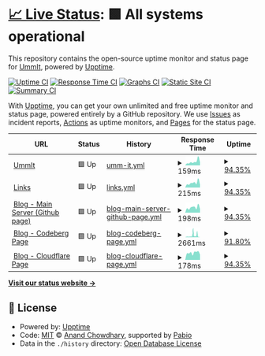 # [📈 Live Status](https://status.ummit.dev): <!--live status--> **🟩 All systems operational**

This repository contains the open-source uptime monitor and status page for [UmmIt](https://ummit.dev), powered by [Upptime](https://github.com/upptime/upptime).

[![Uptime CI](https://github.com/UmmItC/upptime/workflows/Uptime%20CI/badge.svg)](https://github.com/UmmItC/upptime/actions?query=workflow%3A%22Uptime+CI%22)
[![Response Time CI](https://github.com/UmmItC/upptime/workflows/Response%20Time%20CI/badge.svg)](https://github.com/UmmItC/upptime/actions?query=workflow%3A%22Response+Time+CI%22)
[![Graphs CI](https://github.com/UmmItC/upptime/workflows/Graphs%20CI/badge.svg)](https://github.com/UmmItC/upptime/actions?query=workflow%3A%22Graphs+CI%22)
[![Static Site CI](https://github.com/UmmItC/upptime/workflows/Static%20Site%20CI/badge.svg)](https://github.com/UmmItC/upptime/actions?query=workflow%3A%22Static+Site+CI%22)
[![Summary CI](https://github.com/UmmItC/upptime/workflows/Summary%20CI/badge.svg)](https://github.com/UmmItC/upptime/actions?query=workflow%3A%22Summary+CI%22)

With [Upptime](https://upptime.js.org), you can get your own unlimited and free uptime monitor and status page, powered entirely by a GitHub repository. We use [Issues](https://github.com/UmmItC/upptime/issues) as incident reports, [Actions](https://github.com/UmmItC/upptime/actions) as uptime monitors, and [Pages](https://status.ummit.dev) for the status page.

<!--start: status pages-->
<!-- This summary is generated by Upptime (https://github.com/upptime/upptime) -->
<!-- Do not edit this manually, your changes will be overwritten -->
<!-- prettier-ignore -->
| URL | Status | History | Response Time | Uptime |
| --- | ------ | ------- | ------------- | ------ |
| <img alt="" src="https://icons.duckduckgo.com/ip3/ummit.dev.ico" height="13"> [UmmIt](https://ummit.dev) | 🟩 Up | [umm-it.yml](https://github.com/UmmItC/Upptime/commits/HEAD/history/umm-it.yml) | <details><summary><img alt="Response time graph" src="./graphs/umm-it/response-time-week.png" height="20"> 159ms</summary><br><a href="https://status.ummit.dev/history/umm-it"><img alt="Response time 129" src="https://img.shields.io/endpoint?url=https%3A%2F%2Fraw.githubusercontent.com%2FUmmItC%2FUpptime%2FHEAD%2Fapi%2Fumm-it%2Fresponse-time.json"></a><br><a href="https://status.ummit.dev/history/umm-it"><img alt="24-hour response time 239" src="https://img.shields.io/endpoint?url=https%3A%2F%2Fraw.githubusercontent.com%2FUmmItC%2FUpptime%2FHEAD%2Fapi%2Fumm-it%2Fresponse-time-day.json"></a><br><a href="https://status.ummit.dev/history/umm-it"><img alt="7-day response time 159" src="https://img.shields.io/endpoint?url=https%3A%2F%2Fraw.githubusercontent.com%2FUmmItC%2FUpptime%2FHEAD%2Fapi%2Fumm-it%2Fresponse-time-week.json"></a><br><a href="https://status.ummit.dev/history/umm-it"><img alt="30-day response time 156" src="https://img.shields.io/endpoint?url=https%3A%2F%2Fraw.githubusercontent.com%2FUmmItC%2FUpptime%2FHEAD%2Fapi%2Fumm-it%2Fresponse-time-month.json"></a><br><a href="https://status.ummit.dev/history/umm-it"><img alt="1-year response time 129" src="https://img.shields.io/endpoint?url=https%3A%2F%2Fraw.githubusercontent.com%2FUmmItC%2FUpptime%2FHEAD%2Fapi%2Fumm-it%2Fresponse-time-year.json"></a></details> | <details><summary><a href="https://status.ummit.dev/history/umm-it">94.35%</a></summary><a href="https://status.ummit.dev/history/umm-it"><img alt="All-time uptime 99.88%" src="https://img.shields.io/endpoint?url=https%3A%2F%2Fraw.githubusercontent.com%2FUmmItC%2FUpptime%2FHEAD%2Fapi%2Fumm-it%2Fuptime.json"></a><br><a href="https://status.ummit.dev/history/umm-it"><img alt="24-hour uptime 60.42%" src="https://img.shields.io/endpoint?url=https%3A%2F%2Fraw.githubusercontent.com%2FUmmItC%2FUpptime%2FHEAD%2Fapi%2Fumm-it%2Fuptime-day.json"></a><br><a href="https://status.ummit.dev/history/umm-it"><img alt="7-day uptime 94.35%" src="https://img.shields.io/endpoint?url=https%3A%2F%2Fraw.githubusercontent.com%2FUmmItC%2FUpptime%2FHEAD%2Fapi%2Fumm-it%2Fuptime-week.json"></a><br><a href="https://status.ummit.dev/history/umm-it"><img alt="30-day uptime 98.70%" src="https://img.shields.io/endpoint?url=https%3A%2F%2Fraw.githubusercontent.com%2FUmmItC%2FUpptime%2FHEAD%2Fapi%2Fumm-it%2Fuptime-month.json"></a><br><a href="https://status.ummit.dev/history/umm-it"><img alt="1-year uptime 99.88%" src="https://img.shields.io/endpoint?url=https%3A%2F%2Fraw.githubusercontent.com%2FUmmItC%2FUpptime%2FHEAD%2Fapi%2Fumm-it%2Fuptime-year.json"></a></details>
| <img alt="" src="https://icons.duckduckgo.com/ip3/links.ummit.dev.ico" height="13"> [Links](https://links.ummit.dev) | 🟩 Up | [links.yml](https://github.com/UmmItC/Upptime/commits/HEAD/history/links.yml) | <details><summary><img alt="Response time graph" src="./graphs/links/response-time-week.png" height="20"> 215ms</summary><br><a href="https://status.ummit.dev/history/links"><img alt="Response time 324" src="https://img.shields.io/endpoint?url=https%3A%2F%2Fraw.githubusercontent.com%2FUmmItC%2FUpptime%2FHEAD%2Fapi%2Flinks%2Fresponse-time.json"></a><br><a href="https://status.ummit.dev/history/links"><img alt="24-hour response time 256" src="https://img.shields.io/endpoint?url=https%3A%2F%2Fraw.githubusercontent.com%2FUmmItC%2FUpptime%2FHEAD%2Fapi%2Flinks%2Fresponse-time-day.json"></a><br><a href="https://status.ummit.dev/history/links"><img alt="7-day response time 215" src="https://img.shields.io/endpoint?url=https%3A%2F%2Fraw.githubusercontent.com%2FUmmItC%2FUpptime%2FHEAD%2Fapi%2Flinks%2Fresponse-time-week.json"></a><br><a href="https://status.ummit.dev/history/links"><img alt="30-day response time 203" src="https://img.shields.io/endpoint?url=https%3A%2F%2Fraw.githubusercontent.com%2FUmmItC%2FUpptime%2FHEAD%2Fapi%2Flinks%2Fresponse-time-month.json"></a><br><a href="https://status.ummit.dev/history/links"><img alt="1-year response time 324" src="https://img.shields.io/endpoint?url=https%3A%2F%2Fraw.githubusercontent.com%2FUmmItC%2FUpptime%2FHEAD%2Fapi%2Flinks%2Fresponse-time-year.json"></a></details> | <details><summary><a href="https://status.ummit.dev/history/links">94.35%</a></summary><a href="https://status.ummit.dev/history/links"><img alt="All-time uptime 99.49%" src="https://img.shields.io/endpoint?url=https%3A%2F%2Fraw.githubusercontent.com%2FUmmItC%2FUpptime%2FHEAD%2Fapi%2Flinks%2Fuptime.json"></a><br><a href="https://status.ummit.dev/history/links"><img alt="24-hour uptime 60.42%" src="https://img.shields.io/endpoint?url=https%3A%2F%2Fraw.githubusercontent.com%2FUmmItC%2FUpptime%2FHEAD%2Fapi%2Flinks%2Fuptime-day.json"></a><br><a href="https://status.ummit.dev/history/links"><img alt="7-day uptime 94.35%" src="https://img.shields.io/endpoint?url=https%3A%2F%2Fraw.githubusercontent.com%2FUmmItC%2FUpptime%2FHEAD%2Fapi%2Flinks%2Fuptime-week.json"></a><br><a href="https://status.ummit.dev/history/links"><img alt="30-day uptime 98.70%" src="https://img.shields.io/endpoint?url=https%3A%2F%2Fraw.githubusercontent.com%2FUmmItC%2FUpptime%2FHEAD%2Fapi%2Flinks%2Fuptime-month.json"></a><br><a href="https://status.ummit.dev/history/links"><img alt="1-year uptime 99.49%" src="https://img.shields.io/endpoint?url=https%3A%2F%2Fraw.githubusercontent.com%2FUmmItC%2FUpptime%2FHEAD%2Fapi%2Flinks%2Fuptime-year.json"></a></details>
| <img alt="" src="https://icons.duckduckgo.com/ip3/blog.ummit.dev.ico" height="13"> [Blog - Main Server (Github page)](https://blog.ummit.dev) | 🟩 Up | [blog-main-server-github-page.yml](https://github.com/UmmItC/Upptime/commits/HEAD/history/blog-main-server-github-page.yml) | <details><summary><img alt="Response time graph" src="./graphs/blog-main-server-github-page/response-time-week.png" height="20"> 198ms</summary><br><a href="https://status.ummit.dev/history/blog-main-server-github-page"><img alt="Response time 173" src="https://img.shields.io/endpoint?url=https%3A%2F%2Fraw.githubusercontent.com%2FUmmItC%2FUpptime%2FHEAD%2Fapi%2Fblog-main-server-github-page%2Fresponse-time.json"></a><br><a href="https://status.ummit.dev/history/blog-main-server-github-page"><img alt="24-hour response time 227" src="https://img.shields.io/endpoint?url=https%3A%2F%2Fraw.githubusercontent.com%2FUmmItC%2FUpptime%2FHEAD%2Fapi%2Fblog-main-server-github-page%2Fresponse-time-day.json"></a><br><a href="https://status.ummit.dev/history/blog-main-server-github-page"><img alt="7-day response time 198" src="https://img.shields.io/endpoint?url=https%3A%2F%2Fraw.githubusercontent.com%2FUmmItC%2FUpptime%2FHEAD%2Fapi%2Fblog-main-server-github-page%2Fresponse-time-week.json"></a><br><a href="https://status.ummit.dev/history/blog-main-server-github-page"><img alt="30-day response time 185" src="https://img.shields.io/endpoint?url=https%3A%2F%2Fraw.githubusercontent.com%2FUmmItC%2FUpptime%2FHEAD%2Fapi%2Fblog-main-server-github-page%2Fresponse-time-month.json"></a><br><a href="https://status.ummit.dev/history/blog-main-server-github-page"><img alt="1-year response time 173" src="https://img.shields.io/endpoint?url=https%3A%2F%2Fraw.githubusercontent.com%2FUmmItC%2FUpptime%2FHEAD%2Fapi%2Fblog-main-server-github-page%2Fresponse-time-year.json"></a></details> | <details><summary><a href="https://status.ummit.dev/history/blog-main-server-github-page">94.35%</a></summary><a href="https://status.ummit.dev/history/blog-main-server-github-page"><img alt="All-time uptime 99.82%" src="https://img.shields.io/endpoint?url=https%3A%2F%2Fraw.githubusercontent.com%2FUmmItC%2FUpptime%2FHEAD%2Fapi%2Fblog-main-server-github-page%2Fuptime.json"></a><br><a href="https://status.ummit.dev/history/blog-main-server-github-page"><img alt="24-hour uptime 60.42%" src="https://img.shields.io/endpoint?url=https%3A%2F%2Fraw.githubusercontent.com%2FUmmItC%2FUpptime%2FHEAD%2Fapi%2Fblog-main-server-github-page%2Fuptime-day.json"></a><br><a href="https://status.ummit.dev/history/blog-main-server-github-page"><img alt="7-day uptime 94.35%" src="https://img.shields.io/endpoint?url=https%3A%2F%2Fraw.githubusercontent.com%2FUmmItC%2FUpptime%2FHEAD%2Fapi%2Fblog-main-server-github-page%2Fuptime-week.json"></a><br><a href="https://status.ummit.dev/history/blog-main-server-github-page"><img alt="30-day uptime 98.70%" src="https://img.shields.io/endpoint?url=https%3A%2F%2Fraw.githubusercontent.com%2FUmmItC%2FUpptime%2FHEAD%2Fapi%2Fblog-main-server-github-page%2Fuptime-month.json"></a><br><a href="https://status.ummit.dev/history/blog-main-server-github-page"><img alt="1-year uptime 99.82%" src="https://img.shields.io/endpoint?url=https%3A%2F%2Fraw.githubusercontent.com%2FUmmItC%2FUpptime%2FHEAD%2Fapi%2Fblog-main-server-github-page%2Fuptime-year.json"></a></details>
| <img alt="" src="https://icons.duckduckgo.com/ip3/cb-blog.ummit.dev.ico" height="13"> [Blog - Codeberg Page](https://cb-blog.ummit.dev) | 🟩 Up | [blog-codeberg-page.yml](https://github.com/UmmItC/Upptime/commits/HEAD/history/blog-codeberg-page.yml) | <details><summary><img alt="Response time graph" src="./graphs/blog-codeberg-page/response-time-week.png" height="20"> 2661ms</summary><br><a href="https://status.ummit.dev/history/blog-codeberg-page"><img alt="Response time 3318" src="https://img.shields.io/endpoint?url=https%3A%2F%2Fraw.githubusercontent.com%2FUmmItC%2FUpptime%2FHEAD%2Fapi%2Fblog-codeberg-page%2Fresponse-time.json"></a><br><a href="https://status.ummit.dev/history/blog-codeberg-page"><img alt="24-hour response time 2397" src="https://img.shields.io/endpoint?url=https%3A%2F%2Fraw.githubusercontent.com%2FUmmItC%2FUpptime%2FHEAD%2Fapi%2Fblog-codeberg-page%2Fresponse-time-day.json"></a><br><a href="https://status.ummit.dev/history/blog-codeberg-page"><img alt="7-day response time 2661" src="https://img.shields.io/endpoint?url=https%3A%2F%2Fraw.githubusercontent.com%2FUmmItC%2FUpptime%2FHEAD%2Fapi%2Fblog-codeberg-page%2Fresponse-time-week.json"></a><br><a href="https://status.ummit.dev/history/blog-codeberg-page"><img alt="30-day response time 2068" src="https://img.shields.io/endpoint?url=https%3A%2F%2Fraw.githubusercontent.com%2FUmmItC%2FUpptime%2FHEAD%2Fapi%2Fblog-codeberg-page%2Fresponse-time-month.json"></a><br><a href="https://status.ummit.dev/history/blog-codeberg-page"><img alt="1-year response time 3318" src="https://img.shields.io/endpoint?url=https%3A%2F%2Fraw.githubusercontent.com%2FUmmItC%2FUpptime%2FHEAD%2Fapi%2Fblog-codeberg-page%2Fresponse-time-year.json"></a></details> | <details><summary><a href="https://status.ummit.dev/history/blog-codeberg-page">91.80%</a></summary><a href="https://status.ummit.dev/history/blog-codeberg-page"><img alt="All-time uptime 98.51%" src="https://img.shields.io/endpoint?url=https%3A%2F%2Fraw.githubusercontent.com%2FUmmItC%2FUpptime%2FHEAD%2Fapi%2Fblog-codeberg-page%2Fuptime.json"></a><br><a href="https://status.ummit.dev/history/blog-codeberg-page"><img alt="24-hour uptime 56.68%" src="https://img.shields.io/endpoint?url=https%3A%2F%2Fraw.githubusercontent.com%2FUmmItC%2FUpptime%2FHEAD%2Fapi%2Fblog-codeberg-page%2Fuptime-day.json"></a><br><a href="https://status.ummit.dev/history/blog-codeberg-page"><img alt="7-day uptime 91.80%" src="https://img.shields.io/endpoint?url=https%3A%2F%2Fraw.githubusercontent.com%2FUmmItC%2FUpptime%2FHEAD%2Fapi%2Fblog-codeberg-page%2Fuptime-week.json"></a><br><a href="https://status.ummit.dev/history/blog-codeberg-page"><img alt="30-day uptime 96.20%" src="https://img.shields.io/endpoint?url=https%3A%2F%2Fraw.githubusercontent.com%2FUmmItC%2FUpptime%2FHEAD%2Fapi%2Fblog-codeberg-page%2Fuptime-month.json"></a><br><a href="https://status.ummit.dev/history/blog-codeberg-page"><img alt="1-year uptime 98.51%" src="https://img.shields.io/endpoint?url=https%3A%2F%2Fraw.githubusercontent.com%2FUmmItC%2FUpptime%2FHEAD%2Fapi%2Fblog-codeberg-page%2Fuptime-year.json"></a></details>
| <img alt="" src="https://icons.duckduckgo.com/ip3/cf-blog.ummit.dev.ico" height="13"> [Blog - Cloudflare Page](https://cf-blog.ummit.dev) | 🟩 Up | [blog-cloudflare-page.yml](https://github.com/UmmItC/Upptime/commits/HEAD/history/blog-cloudflare-page.yml) | <details><summary><img alt="Response time graph" src="./graphs/blog-cloudflare-page/response-time-week.png" height="20"> 178ms</summary><br><a href="https://status.ummit.dev/history/blog-cloudflare-page"><img alt="Response time 172" src="https://img.shields.io/endpoint?url=https%3A%2F%2Fraw.githubusercontent.com%2FUmmItC%2FUpptime%2FHEAD%2Fapi%2Fblog-cloudflare-page%2Fresponse-time.json"></a><br><a href="https://status.ummit.dev/history/blog-cloudflare-page"><img alt="24-hour response time 188" src="https://img.shields.io/endpoint?url=https%3A%2F%2Fraw.githubusercontent.com%2FUmmItC%2FUpptime%2FHEAD%2Fapi%2Fblog-cloudflare-page%2Fresponse-time-day.json"></a><br><a href="https://status.ummit.dev/history/blog-cloudflare-page"><img alt="7-day response time 178" src="https://img.shields.io/endpoint?url=https%3A%2F%2Fraw.githubusercontent.com%2FUmmItC%2FUpptime%2FHEAD%2Fapi%2Fblog-cloudflare-page%2Fresponse-time-week.json"></a><br><a href="https://status.ummit.dev/history/blog-cloudflare-page"><img alt="30-day response time 202" src="https://img.shields.io/endpoint?url=https%3A%2F%2Fraw.githubusercontent.com%2FUmmItC%2FUpptime%2FHEAD%2Fapi%2Fblog-cloudflare-page%2Fresponse-time-month.json"></a><br><a href="https://status.ummit.dev/history/blog-cloudflare-page"><img alt="1-year response time 172" src="https://img.shields.io/endpoint?url=https%3A%2F%2Fraw.githubusercontent.com%2FUmmItC%2FUpptime%2FHEAD%2Fapi%2Fblog-cloudflare-page%2Fresponse-time-year.json"></a></details> | <details><summary><a href="https://status.ummit.dev/history/blog-cloudflare-page">94.35%</a></summary><a href="https://status.ummit.dev/history/blog-cloudflare-page"><img alt="All-time uptime 99.88%" src="https://img.shields.io/endpoint?url=https%3A%2F%2Fraw.githubusercontent.com%2FUmmItC%2FUpptime%2FHEAD%2Fapi%2Fblog-cloudflare-page%2Fuptime.json"></a><br><a href="https://status.ummit.dev/history/blog-cloudflare-page"><img alt="24-hour uptime 60.42%" src="https://img.shields.io/endpoint?url=https%3A%2F%2Fraw.githubusercontent.com%2FUmmItC%2FUpptime%2FHEAD%2Fapi%2Fblog-cloudflare-page%2Fuptime-day.json"></a><br><a href="https://status.ummit.dev/history/blog-cloudflare-page"><img alt="7-day uptime 94.35%" src="https://img.shields.io/endpoint?url=https%3A%2F%2Fraw.githubusercontent.com%2FUmmItC%2FUpptime%2FHEAD%2Fapi%2Fblog-cloudflare-page%2Fuptime-week.json"></a><br><a href="https://status.ummit.dev/history/blog-cloudflare-page"><img alt="30-day uptime 98.70%" src="https://img.shields.io/endpoint?url=https%3A%2F%2Fraw.githubusercontent.com%2FUmmItC%2FUpptime%2FHEAD%2Fapi%2Fblog-cloudflare-page%2Fuptime-month.json"></a><br><a href="https://status.ummit.dev/history/blog-cloudflare-page"><img alt="1-year uptime 99.88%" src="https://img.shields.io/endpoint?url=https%3A%2F%2Fraw.githubusercontent.com%2FUmmItC%2FUpptime%2FHEAD%2Fapi%2Fblog-cloudflare-page%2Fuptime-year.json"></a></details>

<!--end: status pages-->

[**Visit our status website →**](https://status.ummit.dev)

## 📄 License

- Powered by: [Upptime](https://github.com/upptime/upptime)
- Code: [MIT](./LICENSE) © [Anand Chowdhary](https://anandchowdhary.com), supported by [Pabio](https://pabio.com)
- Data in the `./history` directory: [Open Database License](https://opendatacommons.org/licenses/odbl/1-0/)
